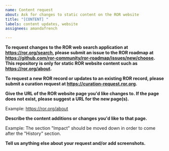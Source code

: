 ```yaml
---
name: Content request
about: Ask for changes to static content on the ROR website
title: "[CONTENT] "
labels: content updates, website
assignees: amandafrench

---
```


**To request changes to the ROR web search application at https://ror.org/search, please submit an issue to the ROR roadmap at https://github.com/ror-community/ror-roadmap/issues/new/choose. This repository is only for static ROR website content such as https://ror.org/about.**

**To request a new ROR record or updates to an existing ROR record, please submit a curation request at https://curation-request.ror.org.** 

**Give the URL of the ROR website page you'd like changes to. If the page does not exist, please suggest a URL for the new page(s).** 

Example: https://ror.org/about 

**Describe the content additions or changes you'd like to that page.** 

Example: The section "Impact" should be moved down in order to come after the "History" section. 

**Tell us anything else about your request and/or add screenshots.**
